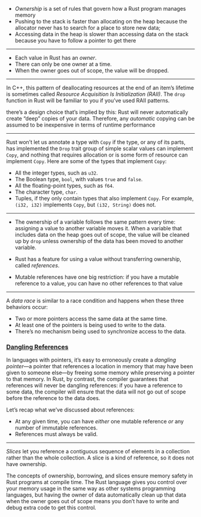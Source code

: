 

- _Ownership_ is a set of rules that govern how a Rust program manages memory
- Pushing to the stack is faster than allocating on the heap because the allocator never has to search for a place to store new data;
- Accessing data in the heap is slower than accessing data on the stack because you have to follow a pointer to get there

---------
-   Each value in Rust has an  _owner_.
-   There can only be one owner at a time.
-   When the owner goes out of scope, the value will be dropped.
- ------------
In C++, this pattern of deallocating resources at the end of an item’s lifetime is sometimes called _Resource Acquisition Is Initialization (RAII)_. The `drop` function in Rust will be familiar to you if you’ve used RAII patterns.

there’s a design choice that’s implied by this: Rust will never automatically create “deep” copies of your data. Therefore, any _automatic_ copying can be assumed to be inexpensive in terms of runtime performance

------

Rust won’t let us annotate a type with `Copy` if the type, or any of its parts, has implemented the `Drop` trait
group of simple scalar values can implement  `Copy`, and nothing that requires allocation or is some form of resource can implement  `Copy`. Here are some of the types that implement  `Copy`:

-   All the integer types, such as  `u32`.
-   The Boolean type,  `bool`, with values  `true`  and  `false`.
-   All the floating-point types, such as  `f64`.
-   The character type,  `char`.
-   Tuples, if they only contain types that also implement  `Copy`. For example,  `(i32, i32)`  implements  `Copy`, but  `(i32, String)`  does not.
- -----
- The ownership of a variable follows the same pattern every time: assigning a value to another variable moves it. When a variable that includes data on the heap goes out of scope, the value will be cleaned up by `drop` unless ownership of the data has been moved to another variable.

- Rust has a feature for using a value without transferring ownership, called _references_.
- Mutable references have one big restriction: if you have a mutable reference to a value, you can have no other references to that value
--------------
A  _data race_  is similar to a race condition and happens when these three behaviors occur:

-   Two or more pointers access the same data at the same time.
-   At least one of the pointers is being used to write to the data.
-   There’s no mechanism being used to synchronize access to the data.


### [Dangling References](https://doc.rust-lang.org/book/ch04-02-references-and-borrowing.html#dangling-references)

In languages with pointers, it’s easy to erroneously create a  _dangling pointer_—a pointer that references a location in memory that may have been given to someone else—by freeing some memory while preserving a pointer to that memory. In Rust, by contrast, the compiler guarantees that references will never be dangling references: if you have a reference to some data, the compiler will ensure that the data will not go out of scope before the reference to the data does.


Let’s recap what we’ve discussed about references:

-   At any given time, you can have  _either_  one mutable reference  _or_  any number of immutable references.
-   References must always be valid.
----------------------------------
_Slices_ let you reference a contiguous sequence of elements in a collection rather than the whole collection. A slice is a kind of reference, so it does not have ownership.


The concepts of ownership, borrowing, and slices ensure memory safety in Rust programs at compile time. The Rust language gives you control over your memory usage in the same way as other systems programming languages, but having the owner of data automatically clean up that data when the owner goes out of scope means you don’t have to write and debug extra code to get this control.